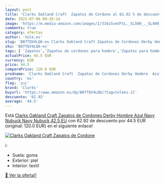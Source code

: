 ```yaml
---
layout: post
title: 'Clarks Oakland Craft  Zapatos de Cordone al 62.92 % de descuento'
date: 2021-07-06 09:35:14
image: 'https://m.media-amazon.com/images/I/316zSveUFtL._SL500_._SL400_.jpg'
comments: true
category: ofertas
author: 'tole.es'
slug: 'B07TQV4LQ6-es Clarks Oakland Craft Zapatos de Cordones Derby Hombre Azul...'
sku: 'B07TQV4LQ6-es'
tags: [ 'Zapatos','Zapatos de cordones para hombre','Zapatos para hombre','Zapatos y complementos','clarks','zapatos', ]
actualPrice: 44.5 EUR
currency: EUR
price: 44.5
comparePrice: 120.0 EUR
prodname: 'Clarks Oakland Craft  Zapatos de Cordones Derby Hombre  Azul  Navy Nubuck Navy Nubuck   42.5 EU'
country: 'es'
flag: '🇪🇸'
brand: 'Clarks'
buyurl: 'https://www.amazon.es/dp/B07TQV4LQ6/?tag=tolees-21'
descuento: '62.92'
average: '44.5'
---
```


Está [Clarks Oakland Craft  Zapatos de Cordones Derby Hombre  Azul  Navy Nubuck Navy Nubuck   42.5 EU](https://www.amazon.es/dp/B07TQV4LQ6/?tag=tolees-21) con 62.92 de descuento por 44.5 EUR (original: 120.0 EUR) en el siguiente enlace!

[![Clarks Oakland Craft  Zapatos de Cordone](https://m.media-amazon.com/images/I/316zSveUFtL._SL500_._SL400_.jpg)](https://www.amazon.es/dp/B07TQV4LQ6/?tag=tolees-21)

ℹ️:

- Suela: goma
- Exterior: piel
- Interior: textil

[🛒 Ver la oferta!!](https://www.amazon.es/dp/B07TQV4LQ6/?tag=tolees-21)
